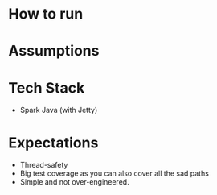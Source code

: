 # How to run

# Assumptions

# Tech Stack
- Spark Java (with Jetty)
 
# Expectations
- Thread-safety
- Big test coverage as you can also cover all the sad paths
- Simple and not over-engineered.